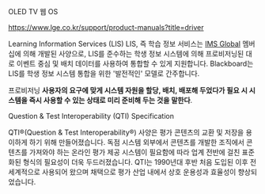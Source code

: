 

OLED TV 웹 OS

https://www.lge.co.kr/support/product-manuals?title=driver



Learning Information Services (LIS)
LIS, 즉 학습 정보 서비스는 [IMS Global](http://www.imsglobal.org/ "http://www.imsglobal.org/") 멤버십에 의해 개발된 사양으로, LIS를 준수하는 학생 정보 시스템에 의해 프로비저닝된 대로 이벤트 중심 및 배치 데이터를 사용하여 통합할 수 있게 지원합니다. Blackboard는 LIS를 학생 정보 시스템 통합을 위한 '발전적인' 모델로 간주합니다.


프로비저닝 **사용자의 요구에 맞게 시스템 자원을 할당, 배치, 배포해 두었다가 필요 시 시스템을 즉시 사용할 수 있는 상태로 미리 준비해 두는 것을 말한다**.


Question & Test Interoperability (QTI) Specification

QTI®(Question & Test Interoperability®) 사양은 평가 콘텐츠의 교환 및 저장을 용이하게 하기 위해 만들어졌습니다. 독점 시스템 외부에서 콘텐츠를 개발한 조직에서 콘텐츠를 가져와야 하는 온라인 평가 제공 시스템이 필요함에 따라 업계 전반에 걸친 표준화된 형식의 필요성이 더욱 두드러졌습니다. QTI는 1990년대 후반 처음 도입된 이후 전 세계적으로 사용되어 왔으며 채택으로 평가 산업 내에서 상호 운용성과 효율성이 향상되었습니다.